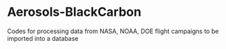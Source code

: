 # Aerosols-BlackCarbon
Codes for processing data from NASA, NOAA, DOE flight campaigns to be imported into a database
